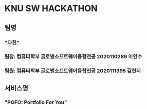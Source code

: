 # KNU SW HACKATHON
## 팀명
### "다한"

### 팀장: 컴퓨터학부 글로벌소프트웨어융합전공 2020110289 이연수
### 팀원: 컴퓨터학부 글로벌소프트웨어융합전공 2020111395 김현지


## 서비스명
### "POFO: Portfolio For You"

